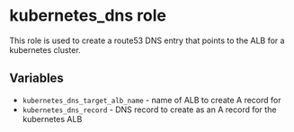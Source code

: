 # kubernetes_dns role
This role is used to create a route53 DNS entry that points to the ALB for a kubernetes cluster.

## Variables
* `kubernetes_dns_target_alb_name` - name of ALB to create A record for
* `kubernetes_dns_record` - DNS record to create as an A record for the kubernetes ALB
